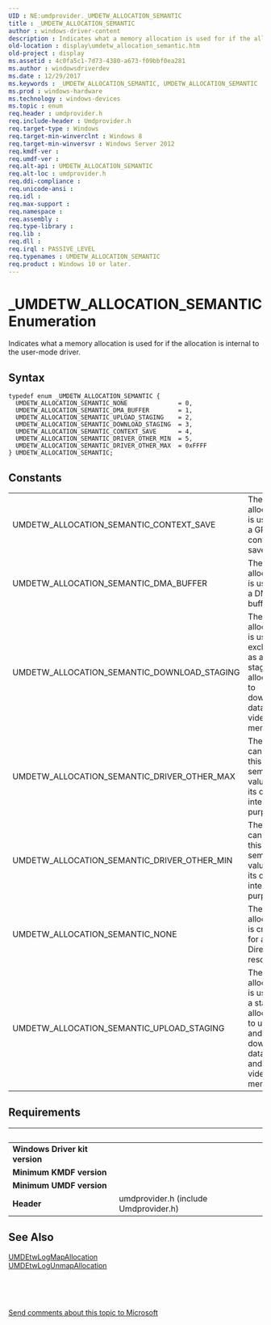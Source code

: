 ```yaml
---
UID : NE:umdprovider._UMDETW_ALLOCATION_SEMANTIC
title : _UMDETW_ALLOCATION_SEMANTIC
author : windows-driver-content
description : Indicates what a memory allocation is used for if the allocation is internal to the user-mode driver.
old-location : display\umdetw_allocation_semantic.htm
old-project : display
ms.assetid : 4c0fa5c1-7d73-4380-a673-f09bbf0ea281
ms.author : windowsdriverdev
ms.date : 12/29/2017
ms.keywords : _UMDETW_ALLOCATION_SEMANTIC, UMDETW_ALLOCATION_SEMANTIC
ms.prod : windows-hardware
ms.technology : windows-devices
ms.topic : enum
req.header : umdprovider.h
req.include-header : Umdprovider.h
req.target-type : Windows
req.target-min-winverclnt : Windows 8
req.target-min-winversvr : Windows Server 2012
req.kmdf-ver : 
req.umdf-ver : 
req.alt-api : UMDETW_ALLOCATION_SEMANTIC
req.alt-loc : umdprovider.h
req.ddi-compliance : 
req.unicode-ansi : 
req.idl : 
req.max-support : 
req.namespace : 
req.assembly : 
req.type-library : 
req.lib : 
req.dll : 
req.irql : PASSIVE_LEVEL
req.typenames : UMDETW_ALLOCATION_SEMANTIC
req.product : Windows 10 or later.
---
```


# _UMDETW_ALLOCATION_SEMANTIC Enumeration
Indicates what a memory allocation is used for if the allocation is internal to the user-mode driver.

## Syntax
````
typedef enum _UMDETW_ALLOCATION_SEMANTIC { 
  UMDETW_ALLOCATION_SEMANTIC_NONE              = 0,
  UMDETW_ALLOCATION_SEMANTIC_DMA_BUFFER        = 1,
  UMDETW_ALLOCATION_SEMANTIC_UPLOAD_STAGING    = 2,
  UMDETW_ALLOCATION_SEMANTIC_DOWNLOAD_STAGING  = 3,
  UMDETW_ALLOCATION_SEMANTIC_CONTEXT_SAVE      = 4,
  UMDETW_ALLOCATION_SEMANTIC_DRIVER_OTHER_MIN  = 5,
  UMDETW_ALLOCATION_SEMANTIC_DRIVER_OTHER_MAX  = 0xFFFF
} UMDETW_ALLOCATION_SEMANTIC;
````

## Constants

<table>

<tr>
<td>UMDETW_ALLOCATION_SEMANTIC_CONTEXT_SAVE</td>
<td>The allocation is used as a GPU context save area.</td>
</tr>

<tr>
<td>UMDETW_ALLOCATION_SEMANTIC_DMA_BUFFER</td>
<td>The allocation is used as a DMA buffer.</td>
</tr>

<tr>
<td>UMDETW_ALLOCATION_SEMANTIC_DOWNLOAD_STAGING</td>
<td>The allocation is used exclusively as a staging allocation to download data from video memory.</td>
</tr>

<tr>
<td>UMDETW_ALLOCATION_SEMANTIC_DRIVER_OTHER_MAX</td>
<td>The driver can use this semantic value for its own internal purposes.</td>
</tr>

<tr>
<td>UMDETW_ALLOCATION_SEMANTIC_DRIVER_OTHER_MIN</td>
<td>The driver can use this semantic value for its own internal purposes.</td>
</tr>

<tr>
<td>UMDETW_ALLOCATION_SEMANTIC_NONE</td>
<td>The allocation is created for a Direct3D resource.</td>
</tr>

<tr>
<td>UMDETW_ALLOCATION_SEMANTIC_UPLOAD_STAGING</td>
<td>The allocation is used as a staging allocation to upload and download data to and from video memory.</td>
</tr>
</table>


## Requirements
| &nbsp; | &nbsp; |
| ---- |:---- |
| **Windows Driver kit version** |  |
| **Minimum KMDF version** |  |
| **Minimum UMDF version** |  |
| **Header** | umdprovider.h (include Umdprovider.h) |

## See Also

<dl>
<dt>
<a href="..\umdprovider\nf-umdprovider-umdetwlogmapallocation.md">UMDEtwLogMapAllocation</a>
</dt>
<dt>
<a href="..\umdprovider\nf-umdprovider-umdetwlogunmapallocation.md">UMDEtwLogUnmapAllocation</a>
</dt>
</dl>
 

 

<a href="mailto:wsddocfb@microsoft.com?subject=Documentation%20feedback [display\display]:%20UMDETW_ALLOCATION_SEMANTIC enumeration%20 RELEASE:%20(12/29/2017)&amp;body=%0A%0APRIVACY STATEMENT%0A%0AWe use your feedback to improve the documentation. We don't use your email address for any other purpose, and we'll remove your email address from our system after the issue that you're reporting is fixed. While we're working to fix this issue, we might send you an email message to ask for more info. Later, we might also send you an email message to let you know that we've addressed your feedback.%0A%0AFor more info about Microsoft's privacy policy, see http://privacy.microsoft.com/en-us/default.aspx." title="Send comments about this topic to Microsoft">Send comments about this topic to Microsoft</a>